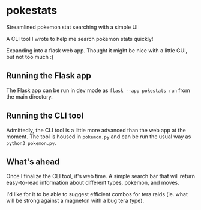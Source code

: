 # pokestats
Streamlined pokemon stat searching with a simple UI

A CLI tool I wrote to help me search pokemon stats quickly! 

Expanding into a flask web app. Thought it might be nice with a little GUI, but not too much :)

## Running the Flask app
The Flask app can be run in dev mode as `flask --app pokestats run` from the main directory. 

## Running the CLI tool
Admittedly, the CLI tool is a little more advanced than the web app at the moment. The tool
is housed in `pokemon.py` and can be run the usual way as `python3 pokemon.py`. 


## What's ahead
Once I finalize the CLI tool, it's web time. A simple search bar that will return easy-to-read 
information about different types, pokemon, and moves. 

I'd like for it to be able to suggest efficient combos for tera raids (ie. what will be strong against
a magneton with a bug tera type). 
